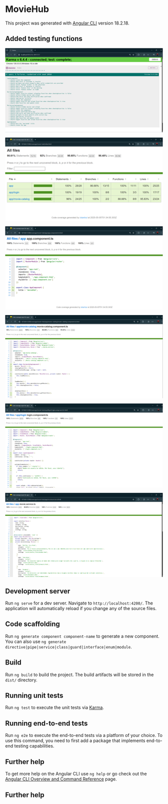 # MovieHub

This project was generated with [Angular CLI](https://github.com/angular/angular-cli) version 18.2.18.

## Added testing functions

![Texto alternativo](./testing_images/Jasmine_test.png)

![Texto alternativo](./testing_images/coverage_test.png)

![Texto alternativo](./testing_images/app_service.png)

![Texto alternativo](./testing_images/catalog_test.png)

![Texto alternativo](./testing_images/login_test.png)

![Texto alternativo](./testing_images/movie_service.png)

## Development server

Run `ng serve` for a dev server. Navigate to `http://localhost:4200/`. The application will automatically reload if you change any of the source files.

## Code scaffolding

Run `ng generate component component-name` to generate a new component. You can also use `ng generate directive|pipe|service|class|guard|interface|enum|module`.

## Build

Run `ng build` to build the project. The build artifacts will be stored in the `dist/` directory.

## Running unit tests

Run `ng test` to execute the unit tests via [Karma](https://karma-runner.github.io).

## Running end-to-end tests

Run `ng e2e` to execute the end-to-end tests via a platform of your choice. To use this command, you need to first add a package that implements end-to-end testing capabilities.

## Further help

To get more help on the Angular CLI use `ng help` or go check out the [Angular CLI Overview and Command Reference](https://angular.dev/tools/cli) page.

## Further help
